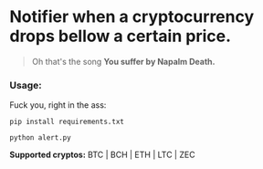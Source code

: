 # Notifier when a cryptocurrency drops bellow a certain price.

> Oh that's the song **You suffer by Napalm Death.**

### Usage:

Fuck you, right in the ass:

```
pip install requirements.txt

python alert.py
```

**Supported cryptos:** BTC | BCH | ETH | LTC | ZEC 